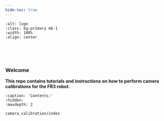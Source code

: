 ```yaml
---
hide-toc: true
---
```


```{image} ./imgs/logo.png
:alt: logo
:class: bg-primary mb-1
:width: 100%
:align: center
```

<div style="height: 50px;"></div>

### Welcome

**This repo contains tutorials and instructions on how to perform camera calibrations for the FR3 robot.**

```{toctree}
:caption: 'Contents:'
:hidden:
:maxdepth: 2

camera_calibration/index
```
